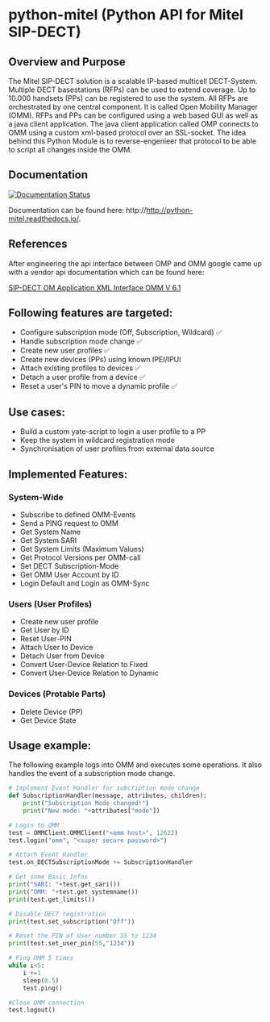 # python-mitel (Python API for Mitel SIP-DECT)

## Overview and Purpose

The Mitel SIP-DECT solution is a scalable IP-based multicell
DECT-System. Multiple DECT basestations (RFPs) can be used to extend
coverage. Up to 10.000 handsets (PPs) can be registered to use the
system. All RFPs are orchestrated by one central component. It is
called Open Mobility Manager (OMM). RFPs and PPs can be configured
using a web based GUI as well as a java client application. The java
client application called OMP connects to OMM using a custom xml-based
protocol over an SSL-socket. The idea behind this Python Module is
to reverse-engenieer that protocol to be able to script all changes
inside the OMM.

## Documentation
[![Documentation Status](https://readthedocs.org/projects/python-mitel/badge/?version=latest)](http://python-mitel.readthedocs.io/en/latest/?badge=latest)

Documentation can be found here:
http://http://python-mitel.readthedocs.io/.

## References
After engineering the api interface between OMP and OMM google
came up with a vendor api documentation which can be found here:

[SIP-DECT OM Application XML Interface OMM V 6.1](www.mitel.com/sites/default/files/aad-0384_OM_AXI_OM_Rel_6.1_0.pdf)


## Following features are targeted:
- Configure subscription mode (Off, Subscription, Wildcard) ✅
- Handle subscription mode change ✅
- Create new user profiles ✅
- Create new devices (PPs) using known IPEI/IPUI
- Attach existing profiles to devices ✅
- Detach a user profile from a device ✅
- Reset a user's PIN to move a dynamic profile ✅

## Use cases:
- Build a custom yate-script to login a user profile to a PP
- Keep the system in wildcard registration mode
- Synchronisation of user profiles from external data source

## Implemented Features:
### System-Wide
- Subscribe to defined OMM-Events
- Send a PING request to OMM
- Get System Name
- Get System SARI
- Get System Limits (Maximum Values)
- Get Protocol Versions per OMM-call
- Set DECT Subscription-Mode
- Get OMM User Account by ID
- Login Default and Login as OMM-Sync

### Users (User Profiles)
- Create new user profile
- Get User by ID
- Reset User-PIN
- Attach User to Device
- Detach User from Device
- Convert User-Device Relation to Fixed
- Convert User-Device Relation to Dynamic

### Devices (Protable Parts)
- Delete Device (PP)
- Get Device State

## Usage example:
The following example logs into OMM and executes some operations.
It also handles the event of a subscription mode change.

```python
# Implement Event Handler for subcription mode change
def SubscriptionHandler(message, attributes, children):
    print("Subscription Mode changed!")
    print("New mode: "+attributes["mode"])

# Login to OMM
test = OMMClient.OMMClient("<omm host>", 12622)
test.login("omm", "<super secure password>")

# Attach Event Handler
test.on_DECTSubscriptionMode += SubscriptionHandler

# Get some Basic Infos
print("SARI: "+test.get_sari())
print("OMM: "+test.get_systemname())
print(test.get_limits())

# Disable DECT registration
print(test.set_subscription("Off"))

# Reset the PIN of User number 55 to 1234
print(test.set_user_pin(55,"1234"))

# Ping OMM 5 times
while i<5:
    i +=1
    sleep(0.5)
    test.ping()

#Close OMM connection
test.logout()
```
